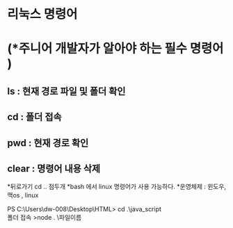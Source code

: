 # 리눅스 명령어 
# (*주니어 개발자가 알아야 하는 필수 명령어 )


## ls : 현재 경로 파일 및 폴더 확인
## cd : 폴더 접속
## pwd : 현재 경로 확인
## clear : 명령어 내용 삭제



*뒤로가기 cd .. 점두개 
*bash 에서 linux 명령어가 사용 가능하다.
*운영체제 : 윈도우, 맥os , linux

PS C:\Users\dw-008\Desktop\HTML> cd .\java_script\
폴더 접속 >node . \파일이름 
